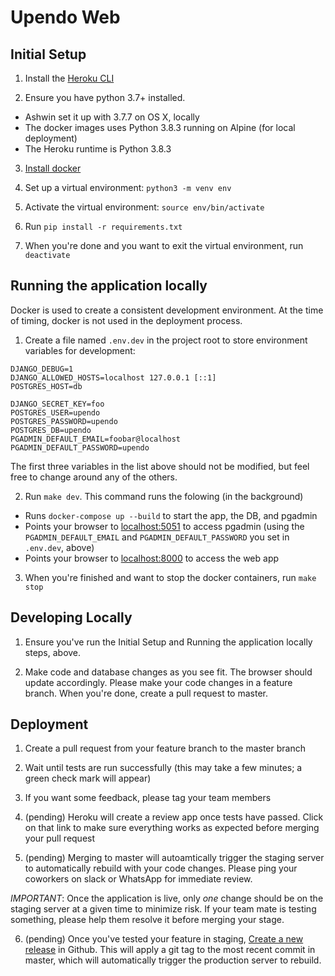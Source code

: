 # Upendo Web

## Initial Setup

1. Install the [Heroku CLI](https://devcenter.heroku.com/articles/heroku-cli#download-and-install)

2. Ensure you have python 3.7+ installed.

* Ashwin set it up with 3.7.7 on OS X, locally
* The docker images uses Python 3.8.3 running on Alpine (for local deployment)
* The Heroku runtime is Python 3.8.3

3. [Install docker](https://docs.docker.com/engine/install/)

4. Set up a virtual environment: `python3 -m venv env`

5. Activate the virtual environment: `source env/bin/activate`

6. Run `pip install -r requirements.txt`

7. When you're done and you want to exit the virtual environment, run `deactivate`


## Running the application locally

Docker is used to create a consistent development environment. At the time of timing, docker is not used in the deployment process.

1. Create a file named `.env.dev` in the project root to store environment variables for development:

```
DJANGO_DEBUG=1
DJANGO_ALLOWED_HOSTS=localhost 127.0.0.1 [::1]
POSTGRES_HOST=db

DJANGO_SECRET_KEY=foo
POSTGRES_USER=upendo
POSTGRES_PASSWORD=upendo
POSTGRES_DB=upendo
PGADMIN_DEFAULT_EMAIL=foobar@localhost
PGADMIN_DEFAULT_PASSWORD=upendo
```

The first three variables in the list above should not be modified, but feel free to change around any of the others.

2. Run `make dev`. This command runs the folowing (in the background)

* Runs `docker-compose up --build` to start the app, the DB, and pgadmin
* Points your browser to [localhost:5051](http://localhost:5051) to access pgadmin (using the `PGADMIN_DEFAULT_EMAIL` and `PGADMIN_DEFAULT_PASSWORD` you set in `.env.dev`, above)
* Points your browser to [localhost:8000](http://localhost:8000) to access the web app

3. When  you're finished and want to stop the docker containers, run `make stop`

## Developing Locally

1. Ensure you've run the Initial Setup and Running the application locally steps, above.

2. Make code and database changes as you see fit. The browser should update accordingly. Please make your code changes in a feature branch. When you're done, create a pull request to master.

## Deployment

1. Create a pull request from your feature branch to the master branch

2. Wait until tests are run successfully (this may take a few minutes; a green check mark will appear)

3. If you want some feedback, please tag your team members

4. (pending) Heroku will create a review app once tests have passed. Click on that link to make sure everything works as expected before merging your pull request

5. (pending) Merging to master will autoamtically trigger the staging server to automatically rebuild with your code changes. Please ping your coworkers on slack or WhatsApp for immediate review.

*_IMPORTANT_*: Once the application is live, only *one* change should be on the staging server at a given time to minimize risk. If your team mate is testing something, please help them resolve it before merging your stage.

6. (pending) Once you've tested your feature in staging, [Create a new release](https://github.com/csc301-summer-2020/team-project-3-upendo-honey/releases) in Github. This will apply a git tag to the most recent commit in master, which will automatically trigger the production server to rebuild.
